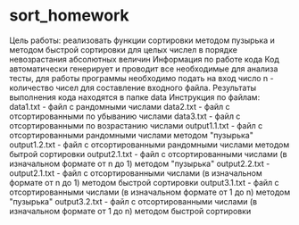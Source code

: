# sort_homework

Цель работы: реализовать функции сортировки методом пузырька и методом быстрой сортировки для целых числел в порядке невозрастания абсолютных величин
Информация по работе кода
    Код автоматически генерирует и проводит все необходимые для анализа тесты, для работы программы необходимо подать на вход число n - количество чисел для составление входного файла. Результаты выполнения кода находятся в папке data
Инструкция по файлам:
    data1.txt - файл с рандомными числами
    data2.txt - файл с отсортированными по убыванию числами
    data3.txt - файл с отсортированными по возрастанию числами
    output1.1.txt - файл с отсортированными рандомными числами методом "пузырька"
    output1.2.txt - файл с отсортированными рандомными числами методом бытрой сортировки
    output2.1.txt - файл с отсортированными числами (в изначальном формате от n до 1) методом "пузырька"
    output2.2.txt -     output2.1.txt - файл с отсортированными числами (в изначальном формате от n до 1) методом быстрой сортировки
    output3.1.txt - файл с отсортированными числами (в изначальном формате от 1 до n) методом "пузырька"
    output3.2.txt - файл с отсортированными числами (в изначальном формате от 1 до n) методом быстрой сортировки
    
